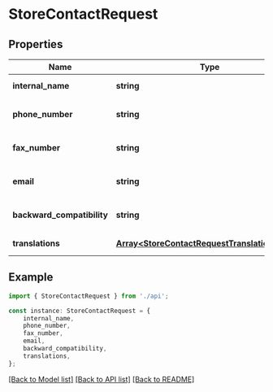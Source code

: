 # StoreContactRequest


## Properties

Name | Type | Description | Notes
------------ | ------------- | ------------- | -------------
**internal_name** | **string** |  | [default to undefined]
**phone_number** | **string** |  | [optional] [default to undefined]
**fax_number** | **string** |  | [optional] [default to undefined]
**email** | **string** |  | [optional] [default to undefined]
**backward_compatibility** | **string** |  | [optional] [default to undefined]
**translations** | [**Array&lt;StoreContactRequestTranslationsInner&gt;**](StoreContactRequestTranslationsInner.md) |  | [default to undefined]

## Example

```typescript
import { StoreContactRequest } from './api';

const instance: StoreContactRequest = {
    internal_name,
    phone_number,
    fax_number,
    email,
    backward_compatibility,
    translations,
};
```

[[Back to Model list]](../README.md#documentation-for-models) [[Back to API list]](../README.md#documentation-for-api-endpoints) [[Back to README]](../README.md)
